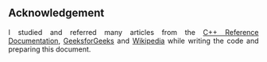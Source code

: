 <h2>Acknowledgement</h2>
<p align="justify">
    I studied and referred many articles from the <a href=https://www.geeksforgeeks.org/python-mysql/>C++ Reference Documentation</a>, <a href="https://www.geeksforgeeks.org/">GeeksforGeeks</a> and <a href="https://www.wikipedia.org/">Wikipedia</a> while writing the code and preparing this document.
</p>
